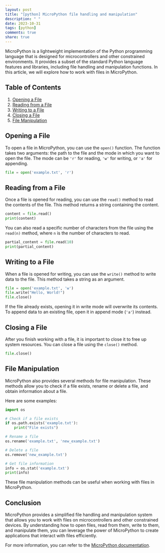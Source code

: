 ```yaml
---
layout: post
title: "[python] MicroPython file handling and manipulation"
description: " "
date: 2023-10-31
tags: [python]
comments: true
share: true
---
```


MicroPython is a lightweight implementation of the Python programming language that is designed for microcontrollers and other constrained environments. It provides a subset of the standard Python language features and libraries, including file handling and manipulation functions. In this article, we will explore how to work with files in MicroPython.

## Table of Contents

1. [Opening a File](#opening-a-file)
2. [Reading from a File](#reading-from-a-file)
3. [Writing to a File](#writing-to-a-file)
4. [Closing a File](#closing-a-file)
5. [File Manipulation](#file-manipulation)

## Opening a File

To open a file in MicroPython, you can use the `open()` function. The function takes two arguments: the path to the file and the mode in which you want to open the file. The mode can be `'r'` for reading, `'w'` for writing, or `'a'` for appending.

```python
file = open('example.txt', 'r')
```

## Reading from a File

Once a file is opened for reading, you can use the `read()` method to read the contents of the file. This method returns a string containing the content.

```python
content = file.read()
print(content)
```

You can also read a specific number of characters from the file using the `read(n)` method, where `n` is the number of characters to read.

```python
partial_content = file.read(10)
print(partial_content)
```

## Writing to a File

When a file is opened for writing, you can use the `write()` method to write data to the file. This method takes a string as an argument.

```python
file = open('example.txt', 'w')
file.write("Hello, World!")
file.close()
```

If the file already exists, opening it in write mode will overwrite its contents. To append data to an existing file, open it in append mode (`'a'`) instead.

## Closing a File

After you finish working with a file, it is important to close it to free up system resources. You can close a file using the `close()` method.

```python
file.close()
```

## File Manipulation

MicroPython also provides several methods for file manipulation. These methods allow you to check if a file exists, rename or delete a file, and obtain information about a file.

Here are some examples:

```python
import os

# Check if a file exists
if os.path.exists('example.txt'):
    print("File exists")

# Rename a file
os.rename('example.txt', 'new_example.txt')

# Delete a file
os.remove('new_example.txt')

# Get file information
info = os.stat('example.txt')
print(info)
```

These file manipulation methods can be useful when working with files in MicroPython.

## Conclusion

MicroPython provides a simplified file handling and manipulation system that allows you to work with files on microcontrollers and other constrained devices. By understanding how to open files, read from them, write to them, and manipulate them, you can leverage the power of MicroPython to create applications that interact with files efficiently.

For more information, you can refer to the [MicroPython documentation](https://docs.micropython.org/en/latest/library/index.html).